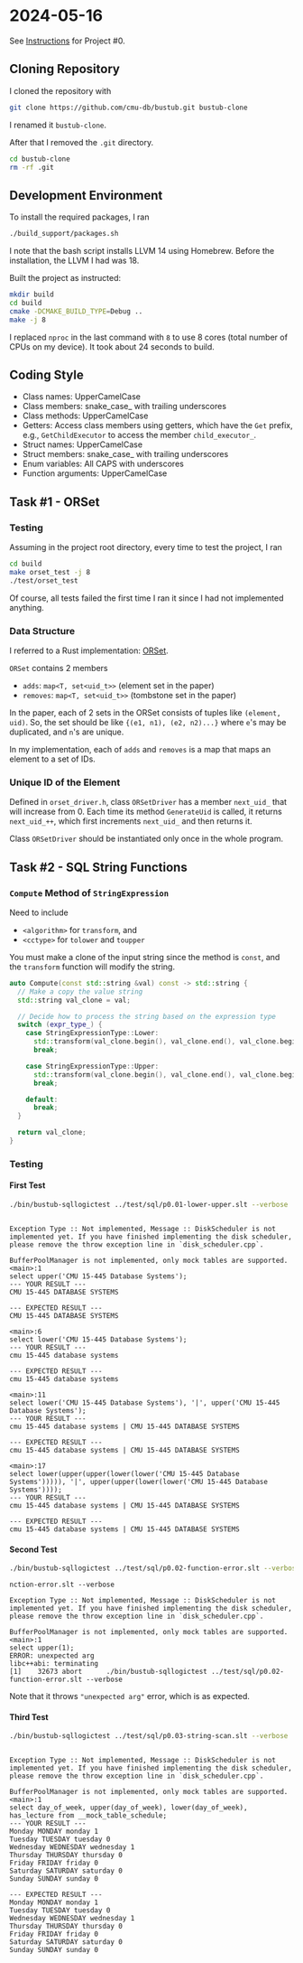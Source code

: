 # 2024-05-16

See [Instructions](https://15445.courses.cs.cmu.edu/spring2024/project0/) for Project #0.

## Cloning Repository

I cloned the repository with

```sh
git clone https://github.com/cmu-db/bustub.git bustub-clone
```

I renamed it `bustub-clone`.

After that I removed the `.git` directory.

```sh
cd bustub-clone
rm -rf .git
```

## Development Environment

To install the required packages, I ran

```sh
./build_support/packages.sh
```

I note that the bash script installs LLVM 14 using Homebrew.
Before the installation, the LLVM I had was 18. 

Built the project as instructed:

```sh
mkdir build
cd build
cmake -DCMAKE_BUILD_TYPE=Debug ..
make -j 8
```

I replaced `nproc` in the last command with `8` to use 8 cores (total number of CPUs on my device).
It took about 24 seconds to build.


## Coding Style

- Class names: UpperCamelCase
- Class members: snake_case_ with trailing underscores
- Class methods: UpperCamelCase
- Getters: Access class members using getters, which have the `Get` prefix, e.g., `GetChildExecutor` to access the member `child_executor_`.
- Struct names: UpperCamelCase
- Struct members: snake_case_ with trailing underscores
- Enum variables: All CAPS with underscores
- Function arguments: UpperCamelCase


## Task #1 - ORSet

### Testing

Assuming in the project root directory, 
every time to test the project, I ran
```sh
cd build
make orset_test -j 8
./test/orset_test
```

Of course, all tests failed the first time I ran it since I had not implemented anything.


### Data Structure

I referred to
a Rust implementation: [ORSet](https://github.com/andrewjstone/orset/tree/master).

`ORSet` contains 2 members
- `adds`: `map<T, set<uid_t>>` (element set in the paper)
- `removes`: `map<T, set<uid_t>>` (tombstone set in the paper)

In the paper, each of 2 sets in the ORSet consists of tuples like `(element, uid)`.
So, the set should be like `{(e1, n1), (e2, n2)...}` where `e`'s may be duplicated, and `n`'s are unique.

In my implementation, each of `adds` and `removes` is a map that maps an element to a set of IDs.

### Unique ID of the Element

Defined in `orset_driver.h`, class `ORSetDriver` has a member `next_uid_` that will increase from 0. 
Each time its method `GenerateUid` is called, it returns `next_uid_++`, which first increments `next_uid_` and then returns it.

Class `ORSetDriver` should be instantiated only once in the whole program.

## Task #2 - SQL String Functions

### `Compute` Method of `StringExpression`

Need to include 
- `<algorithm>` for `transform`, and 
- `<cctype>` for `tolower` and `toupper`

You must make a clone of the input string since the method is `const`, and the `transform` function will modify the string.

```cpp
auto Compute(const std::string &val) const -> std::string {
  // Make a copy the value string
  std::string val_clone = val;

  // Decide how to process the string based on the expression type
  switch (expr_type_) {
    case StringExpressionType::Lower:
      std::transform(val_clone.begin(), val_clone.end(), val_clone.begin(), ::tolower);
      break;

    case StringExpressionType::Upper:
      std::transform(val_clone.begin(), val_clone.end(), val_clone.begin(), ::toupper);
      break;

    default:
      break;
  }

  return val_clone;
}
```

### Testing

#### First Test

```sh
./bin/bustub-sqllogictest ../test/sql/p0.01-lower-upper.slt --verbose
```

```

Exception Type :: Not implemented, Message :: DiskScheduler is not implemented yet. If you have finished implementing the disk scheduler, please remove the throw exception line in `disk_scheduler.cpp`.

BufferPoolManager is not implemented, only mock tables are supported.
<main>:1
select upper('CMU 15-445 Database Systems');
--- YOUR RESULT ---
CMU 15-445 DATABASE SYSTEMS

--- EXPECTED RESULT ---
CMU 15-445 DATABASE SYSTEMS

<main>:6
select lower('CMU 15-445 Database Systems');
--- YOUR RESULT ---
cmu 15-445 database systems

--- EXPECTED RESULT ---
cmu 15-445 database systems

<main>:11
select lower('CMU 15-445 Database Systems'), '|', upper('CMU 15-445 Database Systems');
--- YOUR RESULT ---
cmu 15-445 database systems | CMU 15-445 DATABASE SYSTEMS

--- EXPECTED RESULT ---
cmu 15-445 database systems | CMU 15-445 DATABASE SYSTEMS

<main>:17
select lower(upper(upper(lower(lower('CMU 15-445 Database Systems'))))), '|', upper(upper(lower(lower('CMU 15-445 Database Systems'))));
--- YOUR RESULT ---
cmu 15-445 database systems | CMU 15-445 DATABASE SYSTEMS

--- EXPECTED RESULT ---
cmu 15-445 database systems | CMU 15-445 DATABASE SYSTEMS

```

#### Second Test

```sh
./bin/bustub-sqllogictest ../test/sql/p0.02-function-error.slt --verbose
```

```
nction-error.slt --verbose

Exception Type :: Not implemented, Message :: DiskScheduler is not implemented yet. If you have finished implementing the disk scheduler, please remove the throw exception line in `disk_scheduler.cpp`.

BufferPoolManager is not implemented, only mock tables are supported.
<main>:1
select upper(1);
ERROR: unexpected arg
libc++abi: terminating
[1]    32673 abort      ./bin/bustub-sqllogictest ../test/sql/p0.02-function-error.slt --verbose
```

Note that it throws `"unexpected arg"` error, which is as expected.

#### Third Test

```sh
./bin/bustub-sqllogictest ../test/sql/p0.03-string-scan.slt --verbose
```

```

Exception Type :: Not implemented, Message :: DiskScheduler is not implemented yet. If you have finished implementing the disk scheduler, please remove the throw exception line in `disk_scheduler.cpp`.

BufferPoolManager is not implemented, only mock tables are supported.
<main>:1
select day_of_week, upper(day_of_week), lower(day_of_week), has_lecture from __mock_table_schedule;
--- YOUR RESULT ---
Monday MONDAY monday 1
Tuesday TUESDAY tuesday 0
Wednesday WEDNESDAY wednesday 1
Thursday THURSDAY thursday 0
Friday FRIDAY friday 0
Saturday SATURDAY saturday 0
Sunday SUNDAY sunday 0

--- EXPECTED RESULT ---
Monday MONDAY monday 1
Tuesday TUESDAY tuesday 0
Wednesday WEDNESDAY wednesday 1
Thursday THURSDAY thursday 0
Friday FRIDAY friday 0
Saturday SATURDAY saturday 0
Sunday SUNDAY sunday 0

```